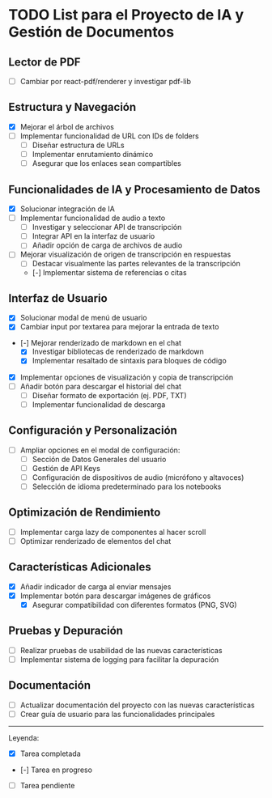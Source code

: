 # TODO List para el Proyecto de IA y Gestión de Documentos

## Lector de PDF

- [ ] Cambiar por react-pdf/renderer y investigar pdf-lib

## Estructura y Navegación

- [x] Mejorar el árbol de archivos
- [ ] Implementar funcionalidad de URL con IDs de folders
  - [ ] Diseñar estructura de URLs
  - [ ] Implementar enrutamiento dinámico
  - [ ] Asegurar que los enlaces sean compartibles

## Funcionalidades de IA y Procesamiento de Datos

- [x] Solucionar integración de IA
- [ ] Implementar funcionalidad de audio a texto
  - [ ] Investigar y seleccionar API de transcripción
  - [ ] Integrar API en la interfaz de usuario
  - [ ] Añadir opción de carga de archivos de audio
- [ ] Mejorar visualización de origen de transcripción en respuestas
  - [ ] Destacar visualmente las partes relevantes de la transcripción
  - [-] Implementar sistema de referencias o citas

## Interfaz de Usuario

- [x] Solucionar modal de menú de usuario
- [x] Cambiar input por textarea para mejorar la entrada de texto
- [-] Mejorar renderizado de markdown en el chat
  - [x] Investigar bibliotecas de renderizado de markdown
  - [x] Implementar resaltado de sintaxis para bloques de código
- [x] Implementar opciones de visualización y copia de transcripción
- [ ] Añadir botón para descargar el historial del chat
  - [ ] Diseñar formato de exportación (ej. PDF, TXT)
  - [ ] Implementar funcionalidad de descarga

## Configuración y Personalización

- [ ] Ampliar opciones en el modal de configuración:
  - [ ] Sección de Datos Generales del usuario
  - [ ] Gestión de API Keys
  - [ ] Configuración de dispositivos de audio (micrófono y altavoces)
  - [ ] Selección de idioma predeterminado para los notebooks

## Optimización de Rendimiento

- [ ] Implementar carga lazy de componentes al hacer scroll
- [ ] Optimizar renderizado de elementos del chat

## Características Adicionales

- [x] Añadir indicador de carga al enviar mensajes
- [x] Implementar botón para descargar imágenes de gráficos
  - [x] Asegurar compatibilidad con diferentes formatos (PNG, SVG)

## Pruebas y Depuración

- [ ] Realizar pruebas de usabilidad de las nuevas características
- [ ] Implementar sistema de logging para facilitar la depuración

## Documentación

- [ ] Actualizar documentación del proyecto con las nuevas características
- [ ] Crear guía de usuario para las funcionalidades principales

---

Leyenda:

- [x] Tarea completada
- [-] Tarea en progreso
- [ ] Tarea pendiente
